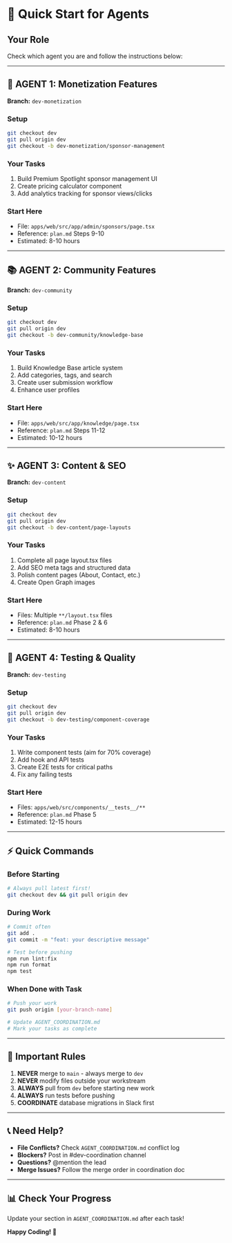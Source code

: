 # 🚀 Quick Start for Agents

## Your Role

Check which agent you are and follow the instructions below:

---

## 🎯 AGENT 1: Monetization Features
**Branch:** `dev-monetization`

### Setup
```bash
git checkout dev
git pull origin dev
git checkout -b dev-monetization/sponsor-management
```

### Your Tasks
1. Build Premium Spotlight sponsor management UI
2. Create pricing calculator component
3. Add analytics tracking for sponsor views/clicks

### Start Here
- File: `apps/web/src/app/admin/sponsors/page.tsx`
- Reference: `plan.md` Steps 9-10
- Estimated: 8-10 hours

---

## 📚 AGENT 2: Community Features
**Branch:** `dev-community`

### Setup
```bash
git checkout dev
git pull origin dev
git checkout -b dev-community/knowledge-base
```

### Your Tasks
1. Build Knowledge Base article system
2. Add categories, tags, and search
3. Create user submission workflow
4. Enhance user profiles

### Start Here
- File: `apps/web/src/app/knowledge/page.tsx`
- Reference: `plan.md` Steps 11-12
- Estimated: 10-12 hours

---

## ✨ AGENT 3: Content & SEO
**Branch:** `dev-content`

### Setup
```bash
git checkout dev
git pull origin dev
git checkout -b dev-content/page-layouts
```

### Your Tasks
1. Complete all page layout.tsx files
2. Add SEO meta tags and structured data
3. Polish content pages (About, Contact, etc.)
4. Create Open Graph images

### Start Here
- Files: Multiple `**/layout.tsx` files
- Reference: `plan.md` Phase 2 & 6
- Estimated: 8-10 hours

---

## 🧪 AGENT 4: Testing & Quality
**Branch:** `dev-testing`

### Setup
```bash
git checkout dev
git pull origin dev
git checkout -b dev-testing/component-coverage
```

### Your Tasks
1. Write component tests (aim for 70% coverage)
2. Add hook and API tests
3. Create E2E tests for critical paths
4. Fix any failing tests

### Start Here
- Files: `apps/web/src/components/__tests__/**`
- Reference: `plan.md` Phase 5
- Estimated: 12-15 hours

---

## ⚡ Quick Commands

### Before Starting
```bash
# Always pull latest first!
git checkout dev && git pull origin dev
```

### During Work
```bash
# Commit often
git add .
git commit -m "feat: your descriptive message"

# Test before pushing
npm run lint:fix
npm run format
npm test
```

### When Done with Task
```bash
# Push your work
git push origin [your-branch-name]

# Update AGENT_COORDINATION.md
# Mark your tasks as complete
```

---

## 🚨 Important Rules

1. **NEVER** merge to `main` - always merge to `dev`
2. **NEVER** modify files outside your workstream
3. **ALWAYS** pull from `dev` before starting new work
4. **ALWAYS** run tests before pushing
5. **COORDINATE** database migrations in Slack first

---

## 📞 Need Help?

- **File Conflicts?** Check `AGENT_COORDINATION.md` conflict log
- **Blockers?** Post in #dev-coordination channel
- **Questions?** @mention the lead
- **Merge Issues?** Follow the merge order in coordination doc

---

## 📊 Check Your Progress

Update your section in `AGENT_COORDINATION.md` after each task!

**Happy Coding! 🎉**

